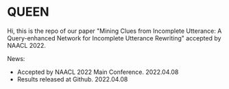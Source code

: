 # QUEEN

Hi, this is the repo of our paper "Mining Clues from Incomplete Utterance: A Query-enhanced Network for Incomplete Utterance Rewriting" accepted by NAACL 2022.

News:

- Accepted by NAACL 2022 Main Conference. 2022.04.08
- Results released at Github. 2022.04.08
